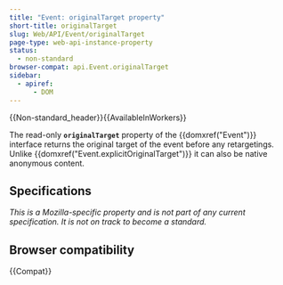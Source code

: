```yaml
---
title: "Event: originalTarget property"
short-title: originalTarget
slug: Web/API/Event/originalTarget
page-type: web-api-instance-property
status:
  - non-standard
browser-compat: api.Event.originalTarget
sidebar:
  - apiref:
      - DOM
---
```


{{Non-standard_header}}{{AvailableInWorkers}}

The read-only **`originalTarget`** property of the {{domxref("Event")}} interface returns the original target of the event before any retargetings. Unlike {{domxref("Event.explicitOriginalTarget")}} it can also be native anonymous content.

## Specifications

_This is a Mozilla-specific property and is not part of any current specification. It is not on track to become a standard._

## Browser compatibility

{{Compat}}
